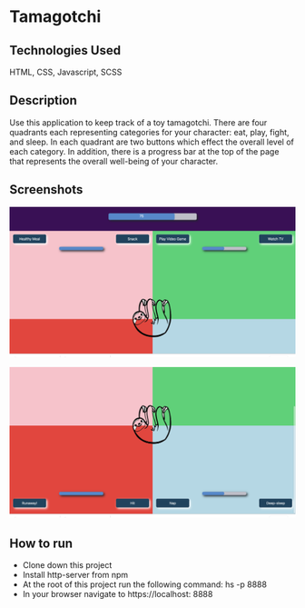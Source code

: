 # Tamagotchi

## Technologies Used
HTML, CSS, Javascript, SCSS

## Description
Use this application to keep track of a toy tamagotchi.  There are four quadrants 
each representing categories for your character: eat, play, fight, and sleep. In
each quadrant are two buttons which effect the overall level of each category.  In
addition, there is a progress bar at the top of the page that represents the overall
well-being of your character.

## Screenshots
![Tamagotchi-1](https://github.com/denzelb5/Tamagotchi/blob/master/screenshots/Tamagotchi-screenshot1.png?raw=true)

![Tamagotchi-2](https://github.com/denzelb5/Tamagotchi/blob/master/screenshots/Tamagotchi-screenshot2.png?raw=true)

## How to run
* Clone down this project
* Install http-server from npm
* At the root of this project run the following command: hs -p 8888
* In your browser navigate to https://localhost: 8888